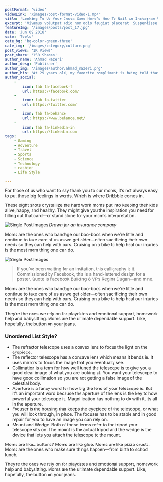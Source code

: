 ```yaml
---
postFormat: 'video'
videoLink: '/images/post-format-video-1.mp4'
title: 'Looking To Up Your Insta Game Here’s How To Nail An Instagram Video'
excerpt: 'Vivamus volutpat odio non odio feugiat placerat. Suspendisse nec mauris at sem accumsan porttitor non sed diam. Proin felis purus, dapibus eu vulputate.'
featureImg: '/images/posts/post_17.jpg'
date: 'Jun 09 2018'
cate: 'Tools'
cate_bg: 'bg-color-green-three'
cate_img: '/images/category/culture.png'
post_views: '1K Views'
post_share: '150 Shares'
author_name: 'Ahmad Nazeri'
author_desg: 'Publisher'
author_img: '/images/author/ahmad_nazeri.png'
author_bio: 'At 29 years old, my favorite compliment is being told that I look like my mom. Seeing myself in her image, like this daughter up top, makes me so proud of how far I’ve come, and so thankful for where I come from.'
author_social:
    -
        icon: fab fa-facebook-f
        url: https://facebook.com/
    -
        icon: fab fa-twitter
        url: https://twitter.com/
    -
        icon: fab fa-behance
        url: https://www.behance.net/
    - 
        icon: fab fa-linkedin-in
        url: https://linkedin.com
tags: 
    - Gaming
    - Adventure
    - Travel
    - Sports
    - Science
    - Technology
    - Fashion
    - Life Style

---
```


For those of us who want to say thank you to our moms, it’s not always easy to put those big feelings in words. Which is where Dribbble comes in.

These eight shots crystallize the hard work moms put into keeping their kids alive, happy, and healthy. They might give you the inspiration you need for filling out that card—or stand alone for your mom’s interpretation.

![Single Post Images](/images/post-single/post-single-img-1.jpg)
*Drawn for an insurance company*

Moms are the ones who bandage our boo-boos when we’re little and continue to take care of us as we get older—often sacrificing their own needs so they can help with ours. Cruising on a bike to help heal our injuries is the most mom thing one can do.

![Single Post Images](/images/clientbanner/clientbanner.jpg)

> If you’ve been waiting for an invitation, this calligraphy is it. Commissioned by Facebook, this is a hand-lettered design for a poster. Quote is Facebook Building 8 VP’s Regina Dugan—and mine.

Moms are the ones who bandage our boo-boos when we’re little and continue to take care of us as we get older—often sacrificing their own needs so they can help with ours. Cruising on a bike to help heal our injuries is the most mom thing one can do.

They’re the ones we rely on for playdates and emotional support, homework help and babysitting. Moms are the ultimate dependable support. Like, hopefully, the button on your jeans.

### Unordered List Style?

- The refractor telescope uses a convex lens to focus the light on the eyepiece.
- The reflector telescope has a concave lens which means it bends in. It uses mirrors to focus the image that you eventually see.
- Collimation is a term for how well tuned the telescope is to give you a good clear image of what you are looking at. You want your telescope to have good collimation so you are not getting a false image of the celestial body.
- Aperture is a fancy word for how big the lens of your telescope is. But it’s an important word because the aperture of the lens is the key to how powerful your telescope is. Magnification has nothing to do with it, its all in the aperture.
- Focuser is the housing that keeps the eyepiece of the telescope, or what you will look through, in place. The focuser has to be stable and in good repair for you to have an image you can rely on.
- Mount and Wedge. Both of these terms refer to the tripod your telescope sits on. The mount is the actual tripod and the wedge is the device that lets you attach the telescope to the mount.

Moms are like…buttons? Moms are like glue. Moms are like pizza crusts. Moms are the ones who make sure things happen—from birth to school lunch.

They’re the ones we rely on for playdates and emotional support, homework help and babysitting. Moms are the ultimate dependable support. Like, hopefully, the button on your jeans.



